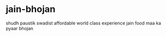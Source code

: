 # jain-bhojan
shudh paustik swadist affordable world class experience jain food 
maa ka pyaar bhojan
